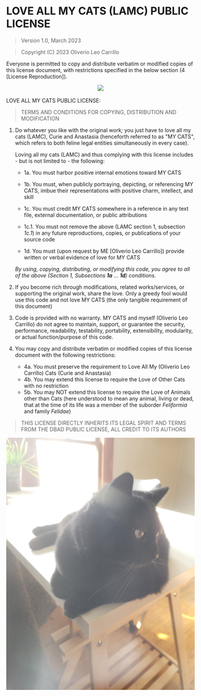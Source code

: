# LOVE ALL MY CATS (LAMC) PUBLIC LICENSE

> Version 1.0, March 2023

> Copyright (C) 2023 Oliverio Leo Carrillo

Everyone is permitted to copy and distribute verbatim or modified
copies of this license document, with restrictions specified in the below section (4 [License Reproduction]).

<!-- begin metadata and not license content -->
<p align="center" justify="center">
  <img src="./docs/images/curie.jpg">
</p>
<!-- end metadata and not license content -->

LOVE ALL MY CATS PUBLIC LICENSE:

> TERMS AND CONDITIONS FOR COPYING, DISTRIBUTION AND MODIFICATION

1. Do whatever you like with the original work; you just have to love all my cats (LAMC), Curie and Anastasia (henceforth referred to as "MY CATS", which refers to both feline legal entities simultaneously in every case).

   Loving all my cats (LAMC) and thus complying with this license includes - but is not limited to - the following:

    - 1a. You must harbor positive internal emotions toward MY CATS

    - 1b. You must, when publicly portraying, depicting, or referencing MY CATS, imbue their representations with positive charm, intellect, and skill

    - 1c. You must credit MY CATS somewhere in a reference in any text file, external documentation, or public attributions

    - 1c.1. You must not remove the above (LAMC section 1, subsection *1c.1*) in any future reproductions, copies, or publications of your source code

    - 1d. You must (upon request by ME [Oliverio Leo Carrillo]) provide written or verbal evidence of love for MY CATS

   *By using, copying, distributing, or modifying this code, you agree to all of the above (Section 1, Subsections **1a** ... **1d**) conditions.*


2. If you become rich through modifications, related works/services, or supporting the original work,
   share the love. Only a greedy fool would use this code and not love MY CATS (the only tangible requirement of this document)

3. Code is provided with no warranty. MY CATS and myself (Oliverio Leo Carrillo) do not agree to maintain, support, or guarantee the security, performance, readability, testability, portability, extensibility, modularity, or actual function/purpose of this code.

4. You may copy and distribute verbatim or modified
   copies of this license document with the following restrictions:

    - 4a. You must preserve the requirement to Love All My (Oliverio Leo Carrillo) Cats (Curie and Anastasia)
    - 4b. You may extend this license to require the Love of Other Cats with no restriction
    - 5b. You may NOT extend this license to require the Love of Animals other than Cats (here understood to mean any animal, living or dead, that at the time of its life was a member of the suborder *Feliformia* and family *Felidae*)

> THIS LICENSE DIRECTLY INHERITS ITS LEGAL SPIRIT AND TERMS FROM THE DBAD PUBLIC LICENSE, ALL CREDIT TO ITS AUTHORS

<!-- begin metadata and not license content -->
<p align="center" justify="center">
  <img src="./docs/images/anastasia.jpg">
</p>
<!-- end metadata and not license content -->
